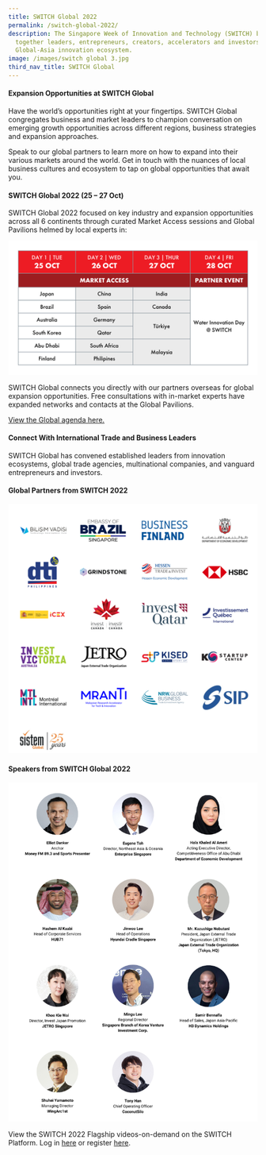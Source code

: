 ```yaml
---
title: SWITCH Global 2022
permalink: /switch-global-2022/
description: The Singapore Week of Innovation and Technology (SWITCH) brings
  together leaders, entrepreneurs, creators, accelerators and investors from the
  Global-Asia innovation ecosystem.
image: /images/switch global 3.jpg
third_nav_title: SWITCH Global
---
```

#### Expansion Opportunities at SWITCH Global 

Have the world’s opportunities right at your fingertips. SWITCH Global congregates business and market leaders to champion conversation on emerging growth opportunities across different regions, business strategies and expansion approaches.  

Speak to our global partners to learn more on how to expand into their various markets around the world. Get in touch with the nuances of local business cultures and ecosystem to tap on global opportunities that await you. 

#### SWITCH Global 2022 (25 – 27 Oct) 
SWITCH Global 2022 focused on key industry and expansion opportunities across all 6 continents through curated Market Access sessions and Global Pavilions helmed by local experts in: 

![Programme Higlights SWITCH 2022](/images/programme%20highlights%20(beyond,%20global,%20grand%20stage)%20(2).png)

SWITCH Global connects you directly with our partners overseas for global expansion opportunities. Free consultations with in-market experts have expanded networks and contacts at the Global Pavilions.

[View the Global agenda here.](/switch-global-2022/agenda/)

#### Connect With International Trade and Business Leaders
SWITCH Global has convened established leaders from innovation ecosystems, global trade agencies, multinational companies, and vanguard entrepreneurs and investors.

#### Global Partners from SWITCH 2022
![Global Partners SWITCH 2022](/images/sponsors%20&%20partners_cards%20(20).png)

#### Speakers from SWITCH Global 2022
![Global Speakers SWITCH 2022](/images/global.png)

View the SWITCH 2022 Flagship videos-on-demand on the SWITCH Platform. Log in [here](https://community.switchsg.org/login) or register [here](https://community.switchsg.org/register).